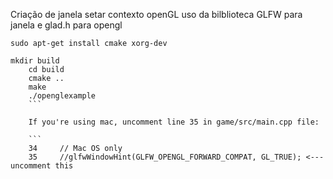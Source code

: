 
Criação de janela 
setar contexto openGL
uso da bilblioteca GLFW para janela e glad.h para opengl
```
sudo apt-get install cmake xorg-dev

mkdir build
	cd build
	cmake ..
	make
	./openglexample
	```
	
	If you're using mac, uncomment line 35 in game/src/main.cpp file:
	
	```
	34     // Mac OS only
	35     //glfwWindowHint(GLFW_OPENGL_FORWARD_COMPAT, GL_TRUE); <--- uncomment this
